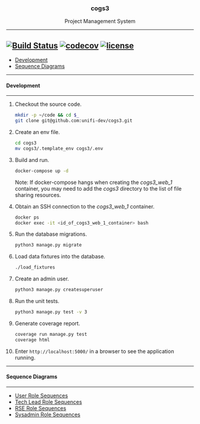 <p align="center">
   <h3 align="center">cogs3</h3>
</p>
<p align="center">
   Project Management System
</p>

---
   [![Build Status](https://travis-ci.org/issa16/cogs3.svg?branch=master)](https://travis-ci.org/issa16/cogs3)
   [![codecov](https://codecov.io/gh/issa16/cogs3/branch/master/graph/badge.svg)](https://codecov.io/gh/issa16/cogs3)
   [![license](https://img.shields.io/github/license/mashape/apistatus.svg)](https://github.com/issa16/cogs3/blob/master/LICENSE.md)
---

- [Development](#development)
- [Sequence Diagrams](#sequence-diagrams)

---

#### Development

---

1. Checkout the source code.

   ```sh
   mkdir -p ~/code && cd $_
   git clone git@github.com:unifi-dev/cogs3.git
   ```

2. Create an env file.

   ```sh
   cd cogs3
   mv cogs3/.template_env cogs3/.env
   ```
   
3. Build and run.

   ```sh
   docker-compose up -d
   ```
   
   Note: If docker-compose hangs when creating the *cogs3_web_1* container, you may need to add the *cogs3* directory to the list of file sharing resources.

4. Obtain an SSH connection to the *cogs3_web_1* container.

   ```sh
   docker ps
   docker exec -it <id_of_cogs3_web_1_container> bash
   ```

5. Run the database migrations.

   ```sh
   python3 manage.py migrate
   ```
  
6. Load data fixtures into the database.

   ```sh
   ./load_fixtures
   ```

7. Create an admin user.

   ```sh
   python3 manage.py createsuperuser
   ```

8. Run the unit tests.

   ```sh
   python3 manage.py test -v 3
   ```

9. Generate coverage report.

      ```sh
      coverage run manage.py test
      coverage html
      ```

10. Enter ```http://localhost:5000/``` in a browser to see the application running.

---

#### Sequence Diagrams

---

- [User Role Sequences](https://github.com/issa16/cogs3/blob/master/docs/sequences/COGS3%20User%20Role%20Sequences.pdf)
- [Tech Lead Role Sequences](https://github.com/issa16/cogs3/blob/master/docs/sequences/COGS3%20Tech%20Lead%20Role%20Sequences.pdf)
- [RSE Role Sequences](https://github.com/issa16/cogs3/blob/master/docs/sequences/COGS3%20RSE%20Role%20Sequences.pdf)
- [Sysadmin Role Sequences](https://github.com/issa16/cogs3/blob/master/docs/sequences/COGS3%20Sysadmin%20Role%20Sequences.pdf)
